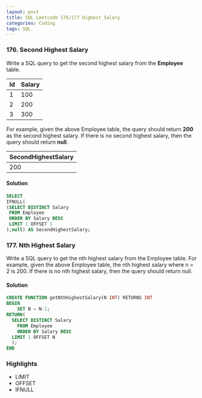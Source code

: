 ```yaml
---
layout: post
title: SQL Leetcode 176/177 Highest Salary
categories: Coding
tags: SQL
---
```


### 176. Second Highest Salary ###

Write a SQL query to get the second highest salary from the **Employee** table.

| Id | Salary |  
|----|--------|
| 1  |  100   |   
| 2  |  200   |
| 3  |  300   |


For example, given the above Employee table, the query should return **200** as
the second highest salary. If there is no second highest salary, then the query
should return **null**.

| SecondHighestSalary |
|---------------------|
|       200           |

#### Solution ####
```SQL
SELECT
IFNULL(
(SELECT DISTINCT Salary
 FROM Employee
 ORDER BY Salary DESC
 LIMIT 1 OFFSET 1
),null) AS SecondHighestSalary;
```

### 177. Nth Highest Salary ###

Write a SQL query to get the nth highest salary from the Employee table.
For example, given the above Employee table, the nth highest salary where n = 2 is 200.
If there is no nth highest salary, then the query should return null.

#### Solution ####
```SQL
CREATE FUNCTION getNthHighestSalary(N INT) RETURNS INT
BEGIN
    SET N = N-1;
RETURN(
  SELECT DISTINCT Salary
	FROM Employee
	ORDER BY Salary DESC
  LIMIT 1 OFFSET N
  );
END
```

### Highlights ###
* LIMIT
* OFFSET
* IFNULL
